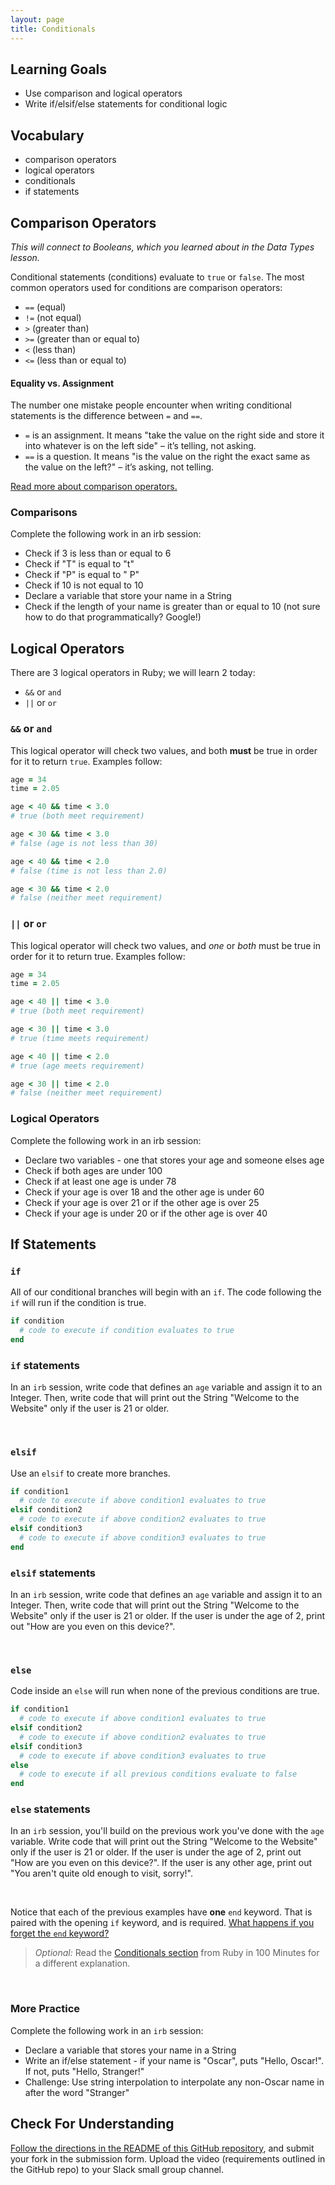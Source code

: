 ```yaml
---
layout: page
title: Conditionals
---
```


## Learning Goals

- Use comparison and logical operators
- Write if/elsif/else statements for conditional logic

## Vocabulary

- comparison operators
- logical operators
- conditionals
- if statements

## Comparison Operators

_This will connect to Booleans, which you learned about in the Data Types lesson._

Conditional statements (conditions) evaluate to `true` or `false`. The most common operators used for conditions are comparison operators:

- `==` (equal)
- `!=` (not equal)
- `>` (greater than)
- `>=` (greater than or equal to)
- `<` (less than)
- `<=` (less than or equal to)

<div class="things-to-note">
  <h4>Equality vs. Assignment</h4>
  <p>The number one mistake people encounter when writing conditional statements is the difference between <code>=</code> and <code>==</code>.</p>
  <ul>
    <li><code>=</code> is an assignment. It means "take the value on the right side and store it into whatever is on the left side" – it’s telling, not asking.</li>
    <li><code>==</code> is a question. It means "is the value on the right the exact same as the value on the left?" – it’s asking, not telling.</li>
  </ul>
</div>

[Read more about comparison operators.](http://ruby-for-beginners.rubymonstas.org/operators/comparison.html)

<div class="try-it">
  <h3>Comparisons</h3> 
  <p>Complete the following work in an irb session:</p>
  <ul>
    <li>Check if 3 is less than or equal to 6</li>
    <li>Check if "T" is equal to "t"</li>
    <li>Check if "P" is equal to " P"</li>
    <li>Check if 10 is not equal to 10</li>
    <li>Declare a variable that store your name in a String</li>
    <li>Check if the length of your name is greater than or equal to 10 (not sure how to do that programmatically? Google!)</li>
  </ul>
</div>

## Logical Operators

There are 3 logical operators in Ruby; we will learn 2 today:
- `&&` or `and`
- `||` or `or`

### `&&` or `and`
This logical operator will check two values, and both **must** be true in order for it to return `true`. Examples follow:

```ruby
age = 34
time = 2.05

age < 40 && time < 3.0
# true (both meet requirement)

age < 30 && time < 3.0
# false (age is not less than 30)

age < 40 && time < 2.0
# false (time is not less than 2.0)

age < 30 && time < 2.0
# false (neither meet requirement)
```

### `||` or `or`
This logical operator will check two values, and _one_ or _both_ must be true in order for it to return true. Examples follow:

```ruby
age = 34
time = 2.05

age < 40 || time < 3.0
# true (both meet requirement)

age < 30 || time < 3.0
# true (time meets requirement)

age < 40 || time < 2.0
# true (age meets requirement)

age < 30 || time < 2.0
# false (neither meet requirement)
```

<div class="try-it">
  <h3>Logical Operators</h3> 
  <p>Complete the following work in an irb session:</p>
  <ul>
    <li>Declare two variables - one that stores your age and someone elses age</li>
    <li>Check if both ages are under 100</li>
    <li>Check if at least one age is under 78</li>
    <li>Check if your age is over 18 and the other age is under 60</li>
    <li>Check if your age is over 21 or if the other age is over 25</li>
    <li>Check if your age is under 20 or if the other age is over 40</li>
  </ul>
</div>

## If Statements

### `if`
All of our conditional branches will begin with an `if`. The code following the `if` will run if the condition is true.

```ruby
if condition
  # code to execute if condition evaluates to true
end
```

<div class="try-it">
  <h3><code>if</code> statements</h3> 
  <p>In an <code>irb</code> session, write code that defines an <code>age</code> variable and assign it to an Integer. Then, write code that will print out the String "Welcome to the Website" only if the user is 21 or older.</p>
</div>
<br>

### `elsif`
Use an `elsif` to create more branches.

```ruby
if condition1
  # code to execute if above condition1 evaluates to true
elsif condition2
  # code to execute if above condition2 evaluates to true
elsif condition3
  # code to execute if above condition3 evaluates to true
end
```

<div class="try-it">
  <h3><code>elsif</code> statements</h3> 
  <p>In an <code>irb</code> session, write code that defines an <code>age</code> variable and assign it to an Integer. Then, write code that will print out the String "Welcome to the Website" only if the user is 21 or older. If the user is under the age of 2, print out "How are you even on this device?".</p>
</div>
<br>

### `else`
Code inside an `else` will run when none of the previous conditions are true.

```ruby
if condition1
  # code to execute if above condition1 evaluates to true
elsif condition2
  # code to execute if above condition2 evaluates to true
elsif condition3
  # code to execute if above condition3 evaluates to true
else
  # code to execute if all previous conditions evaluate to false
end
```
<div class="try-it">
  <h3><code>else</code> statements</h3> 
  <p>In an <code>irb</code> session, you'll build on the previous work you've done with the <code>age</code> variable. Write code that will print out the String "Welcome to the Website" only if the user is 21 or older. If the user is under the age of 2, print out "How are you even on this device?". If the user is any other age, print out "You aren't quite old enough to visit, sorry!".</p>
</div>
<br>

Notice that each of the previous examples have **one** `end` keyword. That is paired with the opening `if` keyword, and is required. [What happens if you forget the `end` keyword?](https://teamtreehouse.com/community/syntax-error-unexpected-endofinput-expecting-keywordend)

>_Optional:_ Read the [Conditionals section](http://tutorials.jumpstartlab.com/projects/ruby_in_100_minutes.html#9.-conditionals) from Ruby in 100 Minutes for a different explanation.

<br>
<div class="try-it">
  <h3>More Practice</h3> 
  <p>Complete the following work in an <code>irb</code> session:</p>
  <ul>
    <li>Declare a variable that stores your name in a String</li>
    <li>Write an if/else statement - if your name is "Oscar", puts "Hello, Oscar!". If not, puts "Hello, Stranger!"</li>
    <li>Challenge: Use string interpolation to interpolate any non-Oscar name in after the word "Stranger"</li>
  </ul>
</div>

## Check For Understanding

[Follow the directions in the README of this GitHub repository](https://github.com/ameseee/conditionals-cfu-am0), and submit your fork in the submission form. Upload the video (requirements outlined in the GitHub repo) to your Slack small group channel.
<br><br><br>
